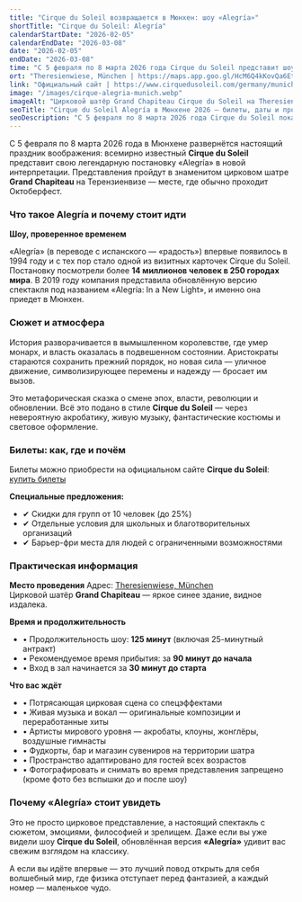 ```yaml
---
title: "Cirque du Soleil возвращается в Мюнхен: шоу «Alegría»"
shortTitle: "Cirque du Soleil: Alegría"
calendarStartDate: "2026-02-05"
calendarEndDate: "2026-03-08"
date: "2026-02-05"
endDate: "2026-03-08"
time: "С 5 февраля по 8 марта 2026 года Cirque du Soleil представит шоу «Alegría»"
ort: "Theresienwiese, München | https://maps.app.goo.gl/HcM6Q4kKovQa6Ett5"
link: "Официальный сайт | https://www.cirquedusoleil.com/germany/munich/alegria/buy-tickets?utm_source=munchen-vesti&utm_medium=referral&utm_campaign=cirque-alegria_munich&utm_content=body_link"
image: "/images/cirque-alegria-munich.webp"
imageAlt: "Цирковой шатёр Grand Chapiteau Cirque du Soleil на Theresienwiese в Мюнхене"
seoTitle: "Cirque du Soleil Alegría в Мюнхене 2026 — билеты, даты и программа"
seoDescription: "С 5 февраля по 8 марта 2026 года Cirque du Soleil покажет шоу «Alegría» в шатре Grand Chapiteau на Theresienwiese в Мюнхене."
---
```


С 5 февраля по 8 марта 2026 года в Мюнхене развернётся настоящий праздник воображения: всемирно известный **Cirque du Soleil** представит свою легендарную постановку «Alegría» в новой интерпретации. Представления пройдут в знаменитом цирковом шатре **Grand Chapiteau** на Терензиенвизе — месте, где обычно проходит Октоберфест.

### Что такое Alegría и почему стоит идти
**Шоу, проверенное временем**

«Alegría» (в переводе с испанского — «радость») впервые появилось в 1994 году и с тех пор стало одной из визитных карточек Cirque du Soleil. Постановку посмотрели более **14 миллионов человек в 250 городах мира**. В 2019 году компания представила обновлённую версию спектакля под названием «Alegría: In a New Light», и именно она приедет в Мюнхен.

### Сюжет и атмосфера
История разворачивается в вымышленном королевстве, где умер монарх, и власть оказалась в подвешенном состоянии. Аристократы стараются сохранить прежний порядок, но новая сила — уличное движение, символизирующее перемены и надежду — бросает им вызов.  

Это метафорическая сказка о смене эпох, власти, революции и обновлении. Всё это подано в стиле **Cirque du Soleil** — через невероятную акробатику, живую музыку, фантастические костюмы и световое оформление.

### Билеты: как, где и почём

Билеты можно приобрести на официальном сайте **Cirque du Soleil**: [купить билеты](https://www.cirquedusoleil.com/germany/munich/alegria/buy-tickets?utm_source=munchen-vesti&utm_medium=referral&utm_campaign=cirque-alegria_munich&utm_content=body_link)  

**Специальные предложения:**  
- ✔ Скидки для групп от 10 человек (до 25%)  
- ✔ Отдельные условия для школьных и благотворительных организаций  
- ✔ Барьер-фри места для людей с ограниченными возможностями  

### Практическая информация

**Место проведения**
Адрес: [Theresienwiese, München](https://maps.app.goo.gl/HcM6Q4kKovQa6Ett5)  
Цирковой шатёр **Grand Chapiteau** — яркое синее здание, видное издалека.

**Время и продолжительность**
- • Продолжительность шоу: **125 минут** (включая 25-минутный антракт)  
- • Рекомендуемое время прибытия: за **90 минут до начала**  
- • Вход в зал начинается за **30 минут до старта**  

**Что вас ждёт**
- • Потрясающая цирковая сцена со спецэффектами  
- • Живая музыка и вокал — оригинальные композиции и переработанные хиты  
- • Артисты мирового уровня — акробаты, клоуны, жонглёры, воздушные гимнасты  
- • Фудкорты, бар и магазин сувениров на территории шатра  
- • Пространство адаптировано для гостей всех возрастов  
- • Фотографировать и снимать во время представления запрещено (кроме фото без вспышки до и после шоу)  

### Почему «Alegría» стоит увидеть
Это не просто цирковое представление, а настоящий спектакль с сюжетом, эмоциями, философией и зрелищем. Даже если вы уже видели шоу **Cirque du Soleil**, обновлённая версия **«Alegría»** удивит вас свежим взглядом на классику.  

А если вы идёте впервые — это лучший повод открыть для себя волшебный мир, где физика отступает перед фантазией, а каждый номер — маленькое чудо.
